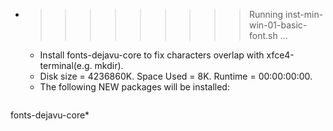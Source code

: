 * >>>>>>>>> Running inst-min-win-01-basic-font.sh ...
  * Install fonts-dejavu-core to fix characters overlap with xfce4-terminal(e.g. mkdir).
  * Disk size = 4236860K. Space Used = 8K. Runtime = 00:00:00:00.
  * The following NEW packages will be installed:
  ```bash
fonts-dejavu-core*
  ```
